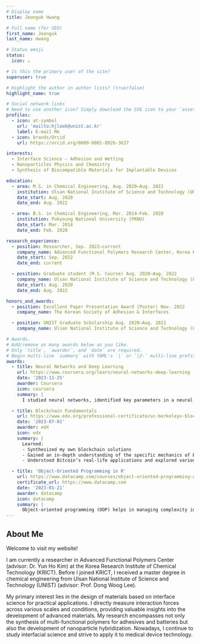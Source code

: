 ```yaml
---
# Display name
title: Jeonguk Hwang

# Full name (for SEO)
first_name: Jeonguk
last_name: Hwang

# Status emoji
status:
  icon: ☕️

# Is this the primary user of the site?
superuser: true

# Highlight the author in author lists? (true/false)
highlight_name: true

# Social network links
# Need to use another icon? Simply download the SVG icon to your `assets/media/icons/` folder.
profiles:
  - icon: at-symbol
    url: 'mailto:hjlook@unist.ac.kr'
    label: E-mail Me
  - icon: brands/Orcid
    url: https://orcid.org/0009-0001-8926-3637

interests:
  - Interface Science – Adhesion and Wetting
  - Nanoparticles Physics and Chemistry
  - Synthesis of Biocompatible Materials for Implantable Devices

education:
  - area: M.S. in Chemical Engineering, Aug. 2020–Aug. 2022
    institution: Ulsan National Institute of Science and Technology (UNIST)
    date_start: Aug. 2020
    date_end: Aug. 2022

  - area: B.S. in Chemical Engineering, Mar. 2014–Feb. 2020 
    institution: Pukyoung National University (PKNU)
    date_start: Mar. 2014
    date_end: Feb. 2020

research_experience:
  - position: Researcher, Sep. 2022–current
    company_name: Advanced Functional Polymers Research Center, Korea Research Institute of Chemical Technology (KRICT)
    date_start: Sep. 2022
    date_end: current

  - position: Graduate student (M.S. Course) Aug. 2020–Aug. 2022
    company_name: Ulsan National Institute of Science and Technology (UNIST)
    date_start: Aug. 2020
    date_end: Aug. 2022

honors_and_awards:
  - position: Excellent Paper Presentation Award (Poster) Nov. 2022
    company_name: The Korean Society of Adhesion & Interfaces

  - position: UNIST Graduate Scholarship Aug. 2020–Aug. 2022
    company_name: Ulsan National Institute of Science and Technology (UNIST)

# Awards.
# Add/remove as many awards below as you like.
# Only `title`, `awarder`, and `date` are required.
# Begin multi-line `summary` with YAML's `|` or `|2-` multi-line prefix and indent 2 spaces below.
awards:
  - title: Neural Networks and Deep Learning
    url: https://www.coursera.org/learn/neural-networks-deep-learning
    date: '2023-11-25'
    awarder: Coursera
    icon: coursera
    summary: |
      I studied neural networks, identified key parameters in a neural network’s architecture, and applied deep learning to my own applications.

  - title: Blockchain Fundamentals
    url: https://www.edx.org/professional-certificate/uc-berkeleyx-blockchain-fundamentals
    date: '2023-07-01'
    awarder: edX
    icon: edx
    summary: |
      Learned:
      - Synthesized my own blockchain solutions
      - Gained an in-depth understanding of the specific mechanics of Bitcoin
      - Understood Bitcoin’s real-life applications and explored various blockchain technologies.

  - title: 'Object-Oriented Programming in R'
    url: https://www.datacamp.com/courses/object-oriented-programming-with-s3-and-r6-in-r
    certificate_url: https://www.datacamp.com
    date: '2023-01-21'
    awarder: datacamp
    icon: datacamp
    summary: |
      Object-oriented programming (OOP) helps in managing complexity in code by specifying relationships between functions and objects.
---
```


## About Me

Welcome to visit my website!

I am currently a researcher in Advanced Functional Polymers Center (advisor: Dr. Yun Ho Kim) at the Korea Research Institute of Chemical Technology (KRICT). Before I joined KRICT, I received a master degree in chemical engineering from Ulsan National Institute of Science and Technology (UNIST) (advisor: Prof. Dong Woog Lee).

My primary interest lies in the design of materials based on interface science for practical applications. I directly measure interaction forces across various scales and conditions, providing valuable insights into the development of advanced materials. My research encompasses not only the synthesis of multi-functional polymers for adhesives and batteries but also the development of nanoparticle hybridization. Nowadays, I continue to study interfacial science and strive to apply it to medical device technology.
